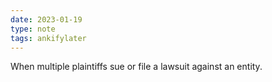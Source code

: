 ```yaml
---
date: 2023-01-19
type: note
tags: ankifylater
---
```


When multiple plaintiffs sue or file a lawsuit against an entity.

